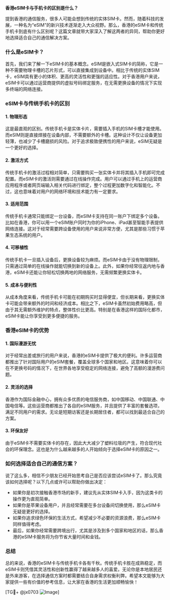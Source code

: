 **香港eSIM卡与手机卡的区别是什么？**

提到香港的通信服务，很多人可能会想到传统的实体SIM卡。然而，随着科技的发展，一种名为“eSIM”的新兴技术逐渐走入大众视野。那么，香港的eSIM卡和传统手机卡到底有什么区别呢？这篇文章就带大家深入了解这两者的异同，帮助你更好地选择适合自己的通信解决方案。

### 什么是eSIM卡？

首先，我们来了解一下eSIM卡的基本概念。eSIM是嵌入式SIM卡的简称，它是一种不需要物理卡槽的芯片形式，可以直接集成到设备中。相比于传统的实体SIM卡，eSIM具有更小的体积、更高的灵活性和更强的适应性。对于香港用户来说，eSIM卡可以通过运营商提供的虚拟号码绑定服务，在无需更换设备的情况下实现多终端的网络连接。

### eSIM卡与传统手机卡的区别

#### 1. **物理形态**
这是最直观的区别。传统手机卡是实体卡片，需要插入手机的SIM卡槽才能使用。而eSIM则是直接焊接在设备内部，不需要额外的卡槽。这种设计不仅让设备更加轻薄，也减少了卡槽磨损的风险。对于追求极致便携性的用户来说，eSIM无疑是一个更好的选择。

#### 2. **激活方式**
传统手机卡的激活过程相对简单，只需要购买一张实体卡并将其插入手机即可完成配置。而eSIM卡的激活则需要通过在线操作完成。用户可以通过手机上的运营商应用程序或者网页端输入相关代码进行绑定，整个过程更加数字化和智能化。不过，这也意味着对用户的网络环境和技术能力有一定要求。

#### 3. **适用范围**
传统手机卡通常只能绑定一台设备，而eSIM卡支持在同一账户下绑定多个设备。比如在香港，你可以用一个eSIM账户同时为你的iPhone、iPad甚至智能手表提供网络连接。这对于经常需要跨设备使用的用户来说非常方便，尤其是那些习惯于苹果生态系统的用户。

#### 4. **可移植性**
传统手机卡一旦插入设备后，更换设备较为麻烦。而eSIM卡由于没有物理限制，只需通过简单的在线操作就能切换到新的设备上。此外，如果你经常往返内地与香港，eSIM卡还能让你轻松切换两地的网络服务，无需频繁更换实体卡。

#### 5. **成本与便利性**
从成本角度来看，传统手机卡可能在初期购买时显得便宜，但长期来看，更换实体卡可能会带来额外的时间和经济成本。相比之下，eSIM卡虽然初始费用略高，但由于其无需额外维护的特点，整体性价比更高。特别是在香港这样的国际化都市，eSIM卡能让你享受到更多便捷的服务。

### 香港eSIM卡的优势

#### 1. **国际漫游无忧**
对于经常出差或旅行的用户来说，香港的eSIM卡提供了极大的便利。许多运营商都推出了针对国际用户的eSIM套餐，覆盖全球多个国家和地区。这意味着你可以在不更换号码的情况下，在世界各地享受稳定的网络连接，避免了高额的漫游费问题。

#### 2. **灵活的选择**
香港作为国际金融中心，拥有众多优质的电信服务商，如中国移动、中国联通、中国电信等。这些运营商都推出了各自的eSIM服务，并且提供了丰富的套餐选项，满足不同用户的需求。无论是短期访客还是长期居住者，都可以找到最适合自己的方案。

#### 3. **环保友好**
由于eSIM卡不需要实体卡的存在，因此大大减少了塑料垃圾的产生，符合现代社会的环保理念。这也是为什么越来越多的人开始倾向于选择eSIM卡的原因之一。

### 如何选择适合自己的通信方案？

说了这么多，相信不少朋友已经开始思考自己是否应该尝试eSIM卡了。那么究竟该如何选择呢？以下几点或许可以帮助你做出决定：

- 如果你是初次接触香港市场的新手，建议先从实体SIM卡入手，因为这类卡的操作更为直观简单。
- 如果你是苹果设备用户，并且经常需要在多台设备间切换使用，那么eSIM卡无疑是更好的选择。
- 如果你追求绿色环保的生活方式，希望减少不必要的资源浪费，那么eSIM卡同样值得考虑。
- 最后，如果你经常需要跨境出行，尤其是涉及到多个国家和地区的话，那么香港的eSIM卡服务将为你节省大量时间和金钱。

### 总结

总的来说，香港的eSIM卡与传统手机卡各有千秋。传统手机卡胜在成熟稳定，而eSIM卡则凭借其灵活性和创新性赢得了越来越多人的喜爱。无论你是本地居民还是外来游客，在选择通信方案时都需要结合自身需求权衡利弊。希望本文能够为大家提供一些有价值的参考信息，让大家在香港的生活更加顺畅愉快！

[TG💪+ @jx0703 ![Image](https://github.com/user-attachments/assets/dbca1d08-cadb-493c-b0ec-ad6f7a83f270)]